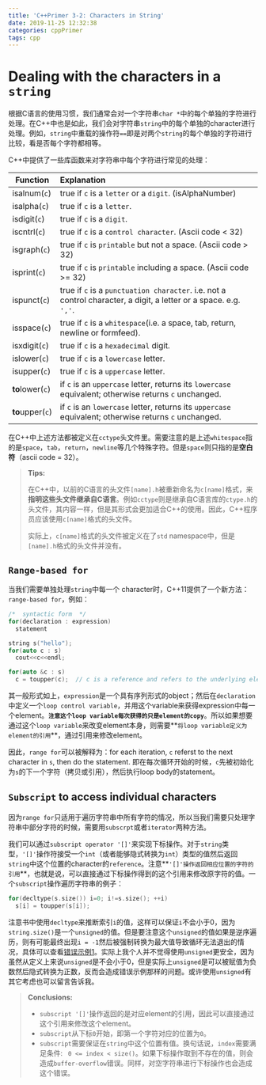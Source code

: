 ```yaml
---
title: 'C++Primer 3-2: Characters in String'
date: 2019-11-25 12:32:38
categories: cppPrimer
tags: cpp
---
```


# Dealing with the characters in a `string`

根据C语言的使用习惯，我们通常会对一个字符串`char *`中的每个单独的字符进行处理。在C++中也是如此，我们会对字符串`string`中的每个单独的character进行处理。例如，`string`中重载的操作符`==`即是对两个`string`的每个单独的字符进行比较，看是否每个字符都相等。

C++中提供了一些库函数来对字符串中每个字符进行常见的处理：

| Function         | Explanation                                                  |
| ---------------- | :----------------------------------------------------------- |
| isalnum(`c`)     | true if `c` is a `letter` or a `digit`. (isAlphaNumber)      |
| isalpha(`c`)     | true if `c` is a `letter`.                                   |
| isdigit(`c`)     | true if `c` is a `digit`.                                    |
| iscntrl(`c`)     | true if `c` is a `control character`. (Ascii code < 32)      |
| isgraph(`c`)     | true if `c` is `printable` but not a space. (Ascii code > 32) |
| isprint(`c`)     | true if `c` is `printable` including a space. (Ascii code >= 32) |
| ispunct(`c`)     | true if `c` is a `punctuation character`. i.e. not a control character, a digit, a letter or a space. e.g. `','`. |
| isspace(`c`)     | true if `c` is a `whitespace`(i.e. a space, tab, return, newline or formfeed). |
| isxdigit(`c`)    | true if `c` is a `hexadecimal` digit.                        |
| islower(`c`)     | true if `c` is a `lowercase` letter.                         |
| isupper(`c`)     | true if `c` is a `uppercase` letter.                         |
| **to**lower(`c`) | if `c` is an `uppercase` letter, returns its `lowercase` equivalent; otherwise returns `c` unchanged. |
| **to**upper(`c`) | if `c` is an `lowercase` letter, returns its `uppercase` equivalent; otherwise returns `c` unchanged. |

在C++中上述方法都被定义在`cctype`头文件里。需要注意的是上述`whitespace`指的是`space`，`tab`，`return`，`newline`等几个特殊字符。但是`space`则只指的是**空白符**（ascii code = 32）。

> **Tips:**
>
> 在C++中，以前的C语言的头文件`[name].h`被重新命名为`c[name]`格式，来**指明这些头文件继承自C语言**。例如`cctype`则是继承自C语言库的`ctype.h`的头文件，其内容一样，但是其形式会更加适合C++的使用。因此，C++程序员应该使用`c[name]`格式的头文件。
>
> 实际上，`c[name]`格式的头文件被定义在了`std` namespace中，但是`[name].h`格式的头文件并没有。

## `Range-based for`

当我们需要单独处理`string`中每一个 character时，C++11提供了一个新方法：`range-based for`，例如：

```c
/*  syntactic form  */
for(declaration : expression)
  statement

string s("hello");
for(auto c : s)
  cout<<c<<endl;

for(auto &c : s)
  c = toupper(c);  // c is a reference and refers to the underlying element of s each time
```

其一般形式如上，`expression`是一个具有序列形式的object；然后在`declaration`中定义一个`loop control variable`，并用这个variable来获得expression中每一个element。**`注意这个loop variable每次获得的只是element的copy`**。所以如果想要通过这个`loop variable`来改变element本身，则需要**`将loop variable定义为element的引用`**，通过引用来修改element。

因此，`range for`可以被解释为：for each iteration, `c` referst to the next character in `s`, then do the statement. 即在每次循环开始的时候，`c`先被初始化为`s`的下一个字符（拷贝或引用），然后执行loop body的statement。

## `Subscript` to access individual characters

因为`range for`只适用于遍历字符串中所有字符的情况，所以当我们需要只处理字符串中部分字符的时候，需要用`subscrpt`或者`iterator`两种方法。

我们可以通过`subscript operator '[]'`来实现下标操作。对于`string`类型，`'[]'`操作符接受一个`int`（或者能够隐式转换为`int`）类型的值然后返回`string`中这个位置的character的`reference`。注意**`'[]'操作返回相应位置的字符的引用`**，也就是说，可以直接通过下标操作得到的这个引用来修改原字符的值。一个`subscript`操作遍历字符串的例子：

```c
for(decltype(s.size()) i=0; i!=s.size(); ++i)
  s[i] = toupper(s[i]);
```

注意书中使用`decltype`来推断索引`i`的值，这样可以保证`i`不会小于0，因为`string.size()`是一个`unsigned`的值。但是要注意这个`unsigned`的值如果是逆序遍历，则有可能最终出现`i = -1`然后被强制转换为最大值导致循环无法退出的情况，具体可以查看[错误示例1](https://www.hellscript.cc/2019/11/08/subposts_cppPrimer/CPN-2-1-Basic-Types/)。实际上我个人并不觉得使用`unsigned`更安全，因为虽然从定义上来说`unsigned`是不会小于0，但是实际上`unsigned`是可以被赋值为负数然后隐式转换为正数，反而会造成错误示例那样的问题。或许使用`unsigned`有其它考虑也可以留言告诉我。

> **Conclusions:**
>
> - `subscript '[]'`操作返回的是对应element的引用，因此可以直接通过这个引用来修改这个element。
> - `subscript`从下标`0`开始，即第一个字符对应的位置为`0`。
> - `subscript`需要保证在`string`中这个位置有值。换句话说，`index`需要满足条件: ` 0 <= index < size()`。如果下标操作取到不存在的值，则会造成`buffer-overflow`错误。同样，对空字符串进行下标操作也会造成这个错误。